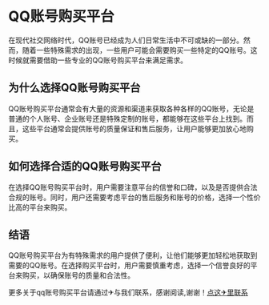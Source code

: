 # QQ账号购买平台

在现代社交网络时代，QQ账号已经成为人们日常生活中不可或缺的一部分。然而，随着一些特殊需求的出现，一些用户可能会需要购买一些特定的QQ账号。这时候就需要借助一些专业的QQ账号购买平台来满足需求。

## 为什么选择QQ账号购买平台

QQ账号购买平台通常会有大量的资源和渠道来获取各种各样的QQ账号，无论是普通的个人账号、企业账号还是特殊定制的账号，都能够在这些平台上找到。而且，这些平台通常会提供账号的质量保证和售后服务，让用户能够更加放心地购买。

## 如何选择合适的QQ账号购买平台

在选择QQ账号购买平台时，用户需要注意平台的信誉和口碑，以及是否提供合法合规的账号。同时，用户还需要考虑平台的售后服务和账号的价格，选择一个性价比高的平台来购买。

## 结语

QQ账号购买平台为有特殊需求的用户提供了便利，让他们能够更加轻松地获取到需要的QQ账号。在选择购买平台时，用户需要慎重考虑，选择一个信誉良好的平台来购买，以确保账号的质量和合法性。

更多关于qq账号购买平台请通过✈与我们联系，感谢阅读,谢谢！[点这✈里联系](https://a.k02.cc)